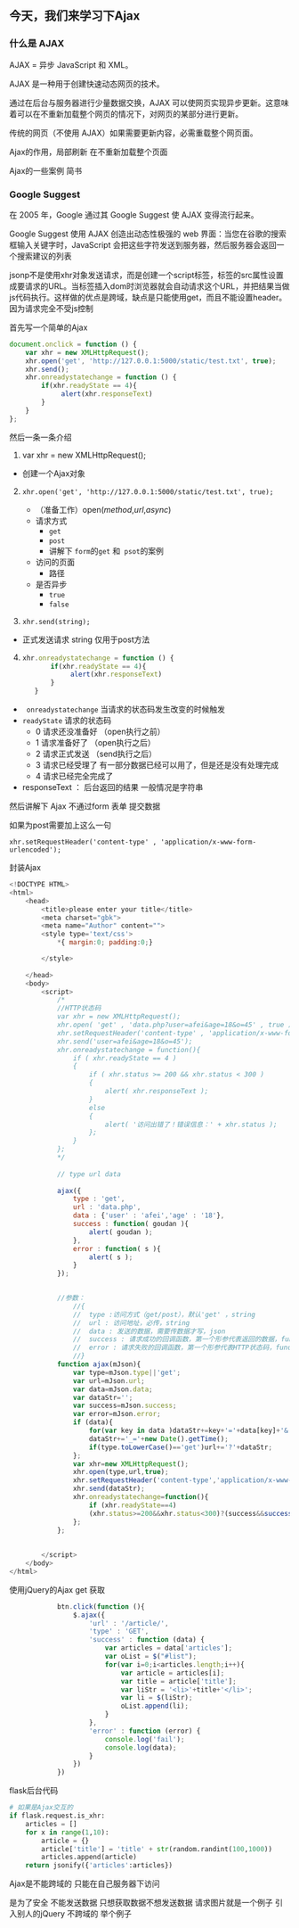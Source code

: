 ## 今天，我们来学习下Ajax



### 什么是 AJAX 

AJAX = 异步 JavaScript 和 XML。

AJAX 是一种用于创建快速动态网页的技术。

通过在后台与服务器进行少量数据交换，AJAX 可以使网页实现异步更新。这意味着可以在不重新加载整个网页的情况下，对网页的某部分进行更新。

传统的网页（不使用 AJAX）如果需要更新内容，必需重载整个网页面。

Ajax的作用，局部刷新 在不重新加载整个页面 

Ajax的一些案例 简书

### Google Suggest

在 2005 年，Google 通过其 Google Suggest 使 AJAX 变得流行起来。

Google Suggest 使用 AJAX 创造出动态性极强的 web 界面：当您在谷歌的搜索框输入关键字时，JavaScript 会把这些字符发送到服务器，然后服务器会返回一个搜索建议的列表



jsonp不是使用xhr对象发送请求，而是创建一个script标签，标签的src属性设置成要请求的URL。当标签插入dom时浏览器就会自动请求这个URL，并把结果当做js代码执行。这样做的优点是跨域，缺点是只能使用get，而且不能设置header。因为请求完全不受js控制



首先写一个简单的Ajax

```javascript
document.onclick = function () {
    var xhr = new XMLHttpRequest();
    xhr.open('get', 'http://127.0.0.1:5000/static/test.txt', true);
    xhr.send();
    xhr.onreadystatechange = function () {
        if(xhr.readyState == 4){
             alert(xhr.responseText)
        }
    }
};
```

然后一条一条介绍

1.  var xhr = new XMLHttpRequest();

   * 创建一个Ajax对象

2. `xhr.open('get', 'http://127.0.0.1:5000/static/test.txt', true);`

   *  （准备工作）open(*method*,*url*,*async*)
     * 请求方式
       * `get`
       * `post`
       * 讲解下 `form`的`get` 和` psot`的案例
     * 访问的页面
       * 路径
     * 是否异步
       * `true`
       * `false`

3.  `xhr.send(string);`

   * 正式发送请求 string 仅用于post方法

4.  ```javascript
    xhr.onreadystatechange = function () {
           if(xhr.readyState == 4){
                alert(xhr.responseText)
           }
       }
    ```

   * ` onreadystatechange`  当请求的状态码发生改变的时候触发
   * `readyState` 请求的状态码
     * 0   请求还没准备好 （open执行之前）
     * 1   请求准备好了 （open执行之后）
     * 2  请求正式发送  （send执行之后）
     * 3  请求已经受理了   有一部分数据已经可以用了，但是还是没有处理完成
     * 4 请求已经完全完成了
   * responseText  ： 后台返回的结果  一般情况是字符串


然后讲解下 Ajax  不通过form 表单  提交数据



如果为post需要加上这么一句

`xhr.setRequestHeader('content-type' , 'application/x-www-form-urlencoded');`



封装Ajax

```javascript
<!DOCTYPE HTML>
<html>
	<head>
		<title>please enter your title</title>
		<meta charset="gbk">
		<meta name="Author" content="">
		<style type='text/css'>
			*{ margin:0; padding:0;}

		</style>
		
	</head>
	<body>
		<script>
			/*
			//HTTP状态码
			var xhr = new XMLHttpRequest();
			xhr.open( 'get' , 'data.php?user=afei&age=18&o=45' , true );
			xhr.setRequestHeader('content-type' , 'application/x-www-form-urlencoded');
			xhr.send('user=afei&age=18&o=45');
			xhr.onreadystatechange = function(){
				if ( xhr.readyState == 4 )
				{
					if ( xhr.status >= 200 && xhr.status < 300 )
					{
						alert( xhr.responseText );
					}
					else
					{
						alert( '访问出错了！错误信息：' + xhr.status );
					};
				}
			};
			*/
			
			// type url data
			
			ajax({
				type : 'get',
				url : 'data.php',
				data : {'user' : 'afei','age' : '18'},
				success : function( goudan ){
					alert( goudan );
				},
				error : function( s ){
					alert( s );
				}
			});
			

			//参数：
				//{
				//	type :访问方式（get/post），默认'get' ，string 
				//	url : 访问地址，必传，string
				//	data : 发送的数据，需要传数据才写，json
				//	success : 请求成功的回调函数，第一个形参代表返回的数据，function
				//	error : 请求失败的回调函数，第一个形参代表HTTP状态码，function
				//}
			function ajax(mJson){
				var type=mJson.type||'get';
				var url=mJson.url;
				var data=mJson.data;
				var dataStr='';
				var success=mJson.success;
				var error=mJson.error;
				if (data){
					for(var key in data )dataStr+=key+'='+data[key]+'&';
					dataStr+='_='+new Date().getTime();
					if(type.toLowerCase()=='get')url+='?'+dataStr;
				};
				var xhr=new XMLHttpRequest();
				xhr.open(type,url,true);
				xhr.setRequestHeader('content-type','application/x-www-form-urlencoded');
				xhr.send(dataStr);
				xhr.onreadystatechange=function(){
					if (xhr.readyState==4)
					(xhr.status>=200&&xhr.status<300)?(success&&success(xhr.responseText)):(error&&error(xhr.status));
				};
			};
			
			
		</script>
	</body>
</html>
```



使用jQuery的Ajax  get 获取

```javascript
 			btn.click(function (){
                $.ajax({
                    'url' : '/article/',
                    'type' : 'GET',
                    'success' : function (data) {
                        var articles = data['articles'];
                        var oList = $("#list");
                        for(var i=0;i<articles.length;i++){
                            var article = articles[i];
                            var title = article['title'];
                            var liStr = '<li>'+title+'</li>';
                            var li = $(liStr);
                            oList.append(li);
                        }
                    },
                    'error' : function (error) {
                        console.log('fail');
                        console.log(data);
					}
                })
            })
```

flask后台代码

```python
# 如果是Ajax交互的
if flask.request.is_xhr:
    articles = []
    for x in range(1,10):
        article = {}
        article['title'] = 'title' + str(random.randint(100,1000))
        articles.append(article)
    return jsonify({'articles':articles})
```



Ajax是不能跨域的  只能在自己服务器下访问

是为了安全 不能发送数据  只想获取数据不想发送数据  请求图片就是一个例子  引入别人的jQuery 不跨域的 举个例子